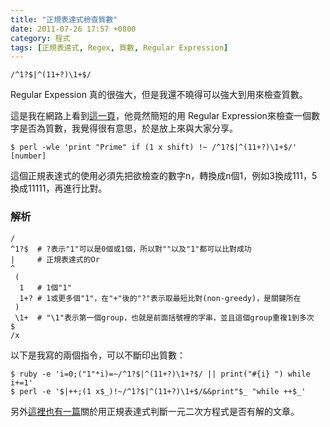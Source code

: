 ```yaml
---
title: "正規表達式檢查質數"
date: 2011-07-26 17:57 +0800
category: 程式
tags: [正規表達式, Regex, 質數, Regular Expression]
---
```


```
/^1?$|^(11+?)\1+$/
```

Regular Expession 真的很強大，但是我還不曉得可以強大到用來檢查質數。

這是我在網路上看到[這一頁][1]，他竟然簡短的用 Regular Expression來檢查一個數字是否為質數，我覺得很有意思，於是放上來與大家分享。

<!-- more -->

```
$ perl -wle 'print "Prime" if (1 x shift) !~ /^1?$|^(11+?)\1+$/' [number]
```

這個正規表達式的使用必須先把欲檢查的數字n，轉換成n個1，例如3換成111，5換成11111，再進行比對。

### 解析

```
/
^1?$  # ?表示"1"可以是0個或1個，所以對""以及"1"都可以比對成功
|     # 正規表達式的Or
^
 (
  1   # 1個"1"
  1+? # 1或更多個"1"，在"+"後的"?"表示取最短比對(non-greedy)，是關鍵所在
 )
 \1+  # "\1"表示第一個group，也就是前面括號裡的字串，並且這個group重複1到多次
$
/x
```

以下是我寫的兩個指令，可以不斷印出質數：

```
$ ruby -e 'i=0;("1"*i)=~/^1?$|^(11+?)\1+?$/ || print("#{i} ") while i+=1'
$ perl -e '$|++;(1 x$_)!~/^1?$|^(11+?)\1+$/&&print"$_ "while ++$_'
```
另外[這裡也有一篇][2]關於用正規表達式判斷一元二次方程式是否有解的文章。


[1]: http://montreal.pm.org/tech/neil_kandalgaonkar.shtml
[2]: http://blog.stevenlevithan.com/archives/algebra-with-regexes